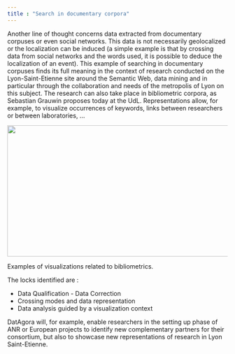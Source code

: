 ```yaml
---
title : "Search in documentary corpora"
---
```


Another line of thought concerns data extracted from documentary corpuses or even social networks. This data is not necessarily geolocalized or the localization can be induced (a simple example is that by crossing data from social networks and the words used, it is possible to deduce the localization of an event). This example of searching in documentary corpuses finds its full meaning in the context of research conducted on the Lyon-Saint-Etienne site around the Semantic Web, data mining and in particular through the collaboration and needs of the metropolis of Lyon on this subject.
The research can also take place in bibliometric corpora, as Sebastian Grauwin proposes today at the UdL. Representations allow, for example, to visualize occurrences of keywords, links between researchers or between laboratories, ...

<img src="https://github.com/VCityTeam/DatAgora/blob/master/Pictures/Biblio.png" width="630" height="300" />

Examples of visualizations related to bibliometrics.

The locks identified are :
* Data Qualification - Data Correction
* Crossing modes and data representation
* Data analysis guided by a visualization context

DatAgora will, for example, enable researchers in the setting up phase of ANR or European projects to identify new complementary partners for their consortium, but also to showcase new representations of research in Lyon Saint-Etienne.
